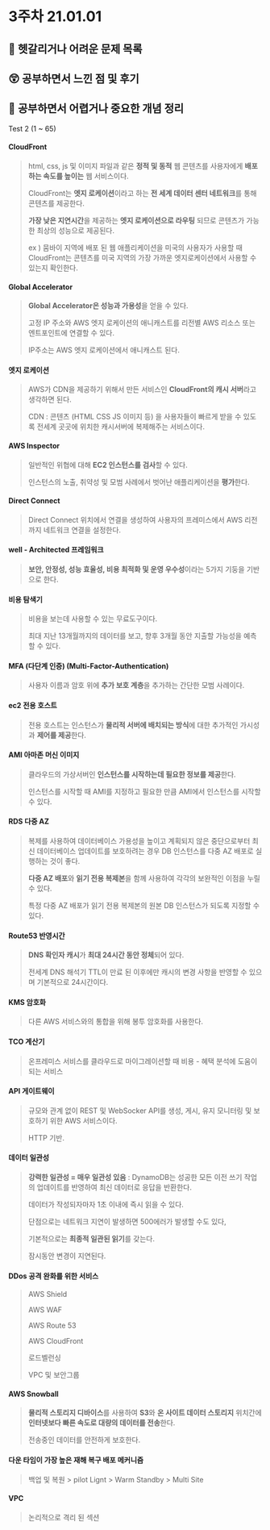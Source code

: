 # 3주차 21.01.01

## 🔮 헷갈리거나 어려운 문제 목록

> 


## 😲 공부하면서 느낀 점 및 후기
>  

## 👻 공부하면서 어렵거나 중요한 개념 정리

Test 2 (1 ~ 65)

#### CloudFront

> html, css, js 및 이미지 파일과 같은 **정적 및 동적** 웹 콘텐츠를 사용자에게 **배포하는 속도를 높이는** 웹 서비스이다.
>
> CloudFront는 **엣지 로케이션**이라고 하는 **전 세계 데이터 센터 네트워크**를 통해 콘텐츠를 제공한다.
>
> **가장 낮은 지연시간**을 제공하는 **엣지 로케이션으로 라우팅** 되므로 콘텐츠가 가능한 최상의 성능으로 제공된다.
>
> ex ) 뭄바이 지역에 배포 된 웹 애플리케이션을 미국의 사용자가 사용할 때 CloudFront는 콘텐츠를 미국 지역의 가장 가까운 엣지로케이션에서 사용할 수 있는지 확인한다.

#### Global Accelerator

> **Global Accelerator은 성능과 가용성**을 얻을 수 있다.
>
> 고정 IP 주소와 AWS 엣지 로케이션의 애니캐스트를 리전별 AWS 리소스 또는 엔트포인트에 연결할 수 있다.
>
> IP주소는 AWS 엣지 로케이션에서 애니캐스트 된다.

#### 엣지 로케이션

> AWS가 CDN을 제공하기 위해서 만든 서비스인 **CloudFront의 캐시 서버**라고 생각하면 된다.
>
> CDN : 콘텐츠 (HTML CSS JS 이미지 등) 을 사용자들이 빠르게 받을 수 있도록 전세계 곳곳에 위치한 캐시서버에 복제해주는 서비스이다.



#### AWS Inspector

> 일반적인 위협에 대해 **EC2 인스턴스를 검사**할 수 있다.
>
> 인스턴스의 노출, 취약성 및 모범 사례에서 벗어난 애플리케이션을 **평가**한다.

#### Direct Connect

> Direct Connect 위치에서 연결을 생성하여 사용자의 프레미스에서 AWS 리전까지 네트워크 연결을 설정한다.

#### well - Architected 프레임워크

> **보안, 안정성, 성능 효율성, 비용 최적화 및 운영 우수성**이라는 5가지 기둥을 기반으로 한다.

#### 비용 탐색기

> 비용을 보는데 사용할 수 있는 무료도구이다.
>
> 최대 지난 13개월까지의 데이터를 보고, 향후 3개월 동안 지출할 가능성을 예측할 수 있다.

#### MFA (다단계 인증) (Multi-Factor-Authentication)

>  사용자 이름과 암호 위에 **추가 보호 계층**을 추가하는 간단한 모범 사례이다.

#### ec2 전용 호스트

> 전용 호스트는 인스턴스가 **물리적 서버에 배치되는 방식**에 대한 추가적인 가시성과 **제어를 제공**한다.

#### AMI 아마존 머신 이미지

> 클라우드의 가상서버인 **인스턴스를 시작하는데 필요한 정보를 제공**한다.
>
> 인스턴스를 시작할 때 AMI를 지정하고 필요한 만큼 AMI에서 인스턴스를 시작할 수 있다.

#### RDS 다중 AZ

> 복제를 사용하여 데이터베이스 가용성을 높이고 계획되지 않은 중단으로부터 최신 데이터베이스 업데이트를 보호하려는 경우 DB 인스턴스를 다중 AZ 배포로 실행하는 것이 좋다.
>
> **다중 AZ 배포**와 **읽기 전용 복제본**을 함께 사용하여 각각의 보완적인 이점을 누릴 수 있다.
>
> 특정 다중 AZ 배포가 읽기 전용 복제본의 원본 DB 인스턴스가 되도록 지정할 수 있다.

#### Route53 반영시간

> **DNS 확인자 캐시**가 **최대 24시간 동안 정체**되어 있다.
>
> 전세계 DNS 해석기 TTL이 만료 된 이후에만 캐시의 변경 사항을 반영할 수 있으며 기본적으로 24시간이다.

#### KMS 암호화

> 다른 AWS 서비스와의 통합을 위해 봉투 암호화를 사용한다.

#### TCO 계산기

> 온프레미스 서비스를 클라우드로 마이그레이션할 때 비용 - 혜택 분석에 도움이 되는 서비스

#### API 게이트웨이

> 규모와 관계 없이 REST 및 WebSocker API를 생성, 게시, 유지 모니터링 및 보호하기 위한 AWS 서비스이다.
>
> HTTP 기반.

#### 데이터 일관성

> **강력한 일관성 = 매우 일관성 있음** : DynamoDB는 성공한 모든 이전 쓰기 작업의 업데이트를 반영하여 최신 데이터로 응답을 반환한다.
>
> 데이터가 작성되자마자 1초 이내에 즉시 읽을 수 있다.
>
> 단점으로는 네트워크 지연이 발생하면 500에러가 발생할 수도 있다,
>
> 기본적으로는 **최종적 일관된 읽기**를 갖는다. 
>
> 잠시동안 변경이 지연된다.

#### DDos 공격 완화를 위한 서비스

> AWS Shield
>
> AWS WAF
>
> AWS Route 53
>
> AWS CloudFront
>
> 로드벨런싱
>
> VPC 및 보안그룹

#### AWS Snowball

> **물리적 스토리지 디바이스**를 사용하여 **S3**와 **온 사이트 데이터 스토리지** 위치간에 **인터넷보다 빠른 속도로 대량의 데이터를 전송**한다.
>
> 전송중인 데이터를 안전하게 보호한다.

#### 다운 타임이 가장 높은 재해 복구 배포 메커니즘

> 백업 및 복원 > pilot Lignt > Warm Standby > Multi Site

#### VPC

> 논리적으로 격리 된 섹션
